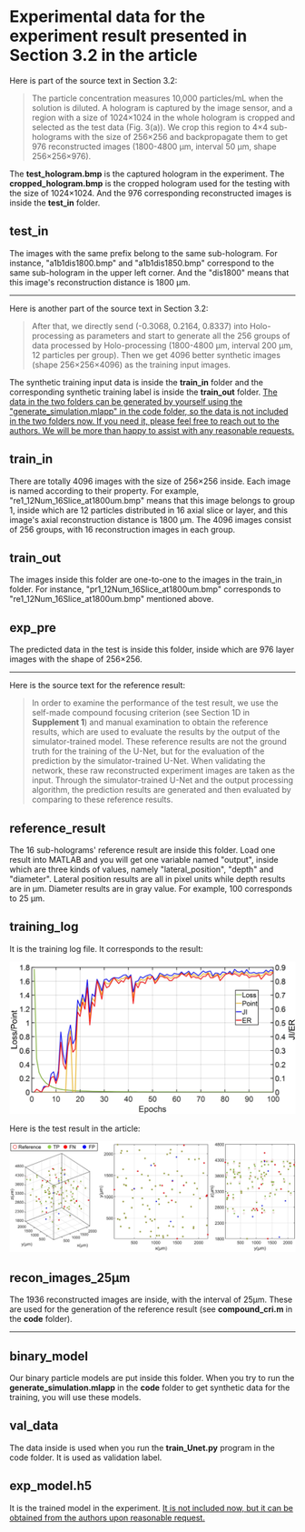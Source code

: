 # Experimental data for the experiment result presented in Section 3.2 in the article

Here is part of the source text in Section 3.2:

> The particle concentration measures 10,000 particles/mL when the solution is diluted. A hologram is captured by the image sensor, and a region with a size of 1024×1024 in the whole hologram is cropped and selected as the test data (Fig. 3(a)). We crop this region to 4×4 sub-holograms with the size of 256×256 and backpropagate them to get 976 reconstructed images (1800-4800 μm, interval 50 μm, shape 256×256×976).

The **test_hologram.bmp** is the captured hologram in the experiment. The **cropped_hologram.bmp** is the cropped hologram used for the testing with the size of 1024×1024. And the 976 corresponding reconstructed images is inside the **test_in** folder. 

## test_in

The images with the same prefix belong to the same sub-hologram. For instance, "a1b1dis1800.bmp" and "a1b1dis1850.bmp" correspond to the same sub-hologram in the upper left corner. And the "dis1800" means that this image's reconstruction distance is 1800 μm.

---



Here is another part of the source text in Section 3.2:

> After that, we directly send (-0.3068, 0.2164, 0.8337) into Holo-processing as parameters and start to generate all the 256 groups of data processed by Holo-processing (1800-4800 μm, interval 200 μm, 12 particles per group). Then we get 4096 better synthetic images (shape 256×256×4096) as the training input images.

The synthetic training input data is inside the **train_in** folder and the corresponding synthetic training label is inside the **train_out** folder. <u>The data in the two folders can be generated by yourself using the "generate_simulation.mlapp" in the code folder, so the data is not included in the two folders now. If you need it, please feel free to reach out to the authors. We will be more than happy to assist with any reasonable requests.</u> 

## train_in

There are totally 4096 images with the size of 256×256 inside. Each image is named according to their property. For example, "re1_12Num_16Slice_at1800um.bmp" means that this image belongs to group 1, inside which are 12 particles distributed in 16 axial slice or layer, and this image's axial reconstruction distance is 1800 μm. The 4096 images consist of 256 groups, with 16 reconstruction images in each group.

## train_out

The images inside this folder are one-to-one to the images in the train_in folder. For instance, "pr1_12Num_16Slice_at1800um.bmp" corresponds to "re1_12Num_16Slice_at1800um.bmp" mentioned above.

## exp_pre

The predicted data in the test is inside this folder, inside which are 976 layer images with the shape of 256×256.

---

Here is the source text for the reference result:

> In order to examine the performance of the test result, we use the self-made compound focusing criterion (see Section 1D in **Supplement 1**) and manual examination to obtain the reference results, which are used to evaluate the results by the output of the simulator-trained model. These reference results are not the ground truth for the training of the U-Net, but for the evaluation of the prediction by the simulator-trained U-Net. When validating the network, these raw reconstructed experiment images are taken as the input. Through the simulator-trained U-Net and the output processing algorithm, the prediction results are generated and then evaluated by comparing to these reference results. 

## reference_result

The 16 sub-holograms' reference result are inside this folder. Load one result into MATLAB and you will get one variable named "output", inside which are three kinds of values, namely "lateral_position", "depth" and "diameter". Lateral position results are all in pixel units while depth results are in μm. Diameter results are in gray value. For example, 100 corresponds to 25 μm.

## training_log

It is the training log file. It corresponds to the result:


![图8](../../imgs/training_and_validation.jpg)


Here is the test result in the article:

![exp_result](../../imgs/exp_result.jpg)

## recon_images_25μm

The 1936 reconstructed images are inside,  with the interval of 25μm. These are used for the generation of the reference result (see **compound_cri.m** in the **code** folder).

---

## binary_model

Our binary particle models are put inside this folder. When you try to run the **generate_simulation.mlapp** in the **code** folder to get synthetic data for the training, you will use these models.

## val_data

The data inside is used when you run the **train_Unet.py** program in the code folder. It is used as validation label.

## exp_model.h5

It is the trained model in the experiment. <u>It is not included now, but it can be obtained from the authors upon reasonable request.</u> 
